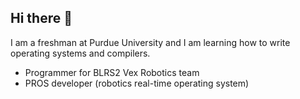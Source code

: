 ## Hi there 👋
I am a freshman at Purdue University and I am learning how to write operating systems and compilers.
- Programmer for BLRS2 Vex Robotics team
- PROS developer (robotics real-time operating system)
  
<!--
**KdotDevelopment/KdotDevelopment** is a ✨ _special_ ✨ repository because its `README.md` (this file) appears on your GitHub profile.

Here are some ideas to get you started:

- 🔭 I’m currently working on ...
- 🌱 I’m currently learning ...
- 👯 I’m looking to collaborate on ...
- 🤔 I’m looking for help with ...
- 💬 Ask me about ...
- 📫 How to reach me: ...
- 😄 Pronouns: ...
- ⚡ Fun fact: ...
-->
